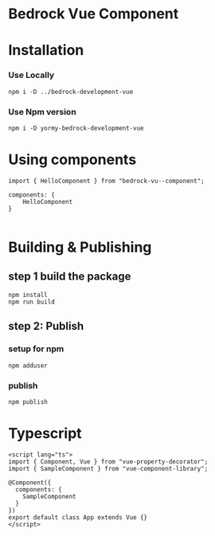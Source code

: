 # Bedrock Vue Component

# Installation

### Use Locally

```
npm i -D ../bedrock-development-vue
```

### Use Npm version

```
npm i -D yormy-bedrock-development-vue
```

# Using components

```
import { HelloComponent } from "bedrock-vu--component";

components: {
    HelloComponent
}
  
```

# Building & Publishing

## step 1 build the package

```
npm install
npm run build
```

## step 2: Publish

### setup for npm

``` 
npm adduser
```

### publish

```
npm publish
```

# Typescript

``` 
<script lang="ts">
import { Component, Vue } from "vue-property-decorator";
import { SampleComponent } from "vue-component-library";

@Component({
  components: {
    SampleComponent
  }
})
export default class App extends Vue {}
</script>
```
